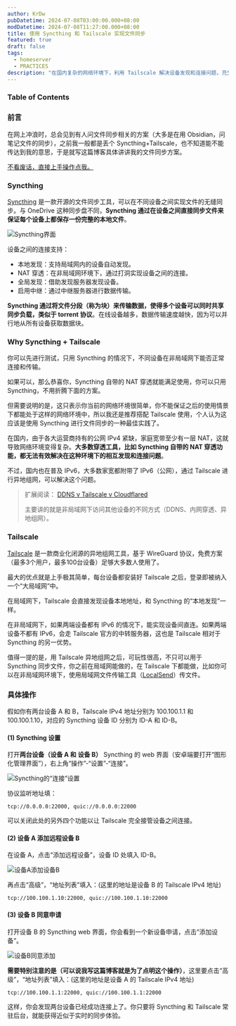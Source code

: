 ```yaml
---
author: KrDw
pubDatetime: 2024-07-08T03:00:00.000+08:00
modDatetime: 2024-07-08T11:27:00.000+08:00
title: 使用 Syncthing 和 Tailscale 实现文件同步
featured: true
draft: false
tags:
  - homeserver
  - PRACTICES
description: "在国内复杂的网络环境下，利用 Tailscale 解决设备发现和连接问题，充分发挥 Syncthing 的文件同步能力，并附上具体操作步骤。"
---
```


### Table of Contents

### 前言

在网上冲浪时，总会见到有人问文件同步相关的方案（大多是在用 Obsidian，问笔记文件的同步），之前我一般都是丢个 Syncthing+Tailscale，也不知道能不能传达到我的意思，于是就写这篇博客具体讲讲我的文件同步方案。

[不看废话，直接上手操作点我。](#具体操作)

### Syncthing

[Syncthing](https://syncthing.net/#) 是一款开源的文件同步工具，可以在不同设备之间实现文件的无缝同步。与 OneDrive 这种同步盘不同，**Syncthing 通过在设备之间直接同步文件来保证每个设备上都保存一份完整的本地文件**。

![Syncthing界面](https://img.k1r.in/2024/07/picgo_dfe39d3b3122b5dcf42f9148ea2ea913.png)

设备之间的连接支持：

- 本地发现：支持局域网内的设备自动发现。
- NAT 穿透：在非局域网环境下，通过打洞实现设备之间的连接。
- 全局发现：借助发现服务器发现设备。
- 启用中继：通过中继服务器进行数据传输。

**Syncthing 通过将文件分段（称为块）来传输数据，使得多个设备可以同时共享同步负载，类似于 torrent 协议**。在线设备越多，数据传输速度越快，因为可以并行地从所有设备获取数据块。

### Why Syncthing + Tailscale

你可以先进行测试，只用 Syncthing 的情况下，不同设备在非局域网下能否正常连接和传输。

如果可以，那么恭喜你，Syncthing 自带的 NAT 穿透就能满足使用，你可以只用 Syncthing，不用折腾下面的方案。

但需要说明的是，这只表示你当前的网络环境很简单，你不能保证之后的使用情景下都能处于这样的网络环境中，所以我还是推荐搭配 Tailscale 使用，个人认为这应该是使用 Syncthing 进行文件同步的一种最佳实践了。

在国内，由于各大运营商持有的公网 IPv4 紧缺，家庭宽带至少有一层 NAT，这就导致网络环境变得复杂。**大多数穿透工具，比如 Syncthing 自带的 NAT 穿透功能，都无法有效解决在这种环境下的相互发现和连接问题**。

不过，国内也在普及 IPv6，大多数家宽都附带了 IPv6（公网），通过 Tailscale 进行异地组网，可以解决这个问题。

> 扩展阅读： [DDNS v Tailscale v Cloudflared](../ddns-tailscale-cloudflared)
>
> 主要讲的就是非局域网下访问其他设备的不同方式（DDNS、内网穿透、异地组网）。

### Tailscale

[Tailscale](https://tailscale.com/) 是一款商业化闭源的异地组网工具，基于 WireGuard 协议，免费方案（最多3个用户，最多100台设备）足够大多数人使用了。

最大的优点就是上手极其简单，每台设备都安装好 Tailscale 之后，登录即被纳入一个“大局域网”中。

在局域网下，Tailscale 会直接发现设备本地地址，和 Syncthing 的“本地发现”一样。

在非局域网下，如果两端设备都有 IPv6 的情况下，能实现设备间直连。如果两端设备不都有 IPv6，会走 Tailscale 官方的中转服务器，这也是 Tailscale 相对于 Syncthing 的另一优势。

值得一提的是，用 Tailscale 异地组网之后，可玩性很高，不只可以用于 Syncthing 同步文件，你之前在局域网能做的，在 Tailscale 下都能做，比如你可以在非局域网环境下，使用局域网文件传输工具（[LocalSend](https://localsend.org/zh-CN)）传文件。

### 具体操作

假如你有两台设备 A 和 B，Tailscale IPv4 地址分别为 100.100.1.1 和 100.100.1.10，对应的 Syncthing 设备 ID 分别为 ID-A 和 ID-B。

#### (1) Syncthing 设置

打开**两台设备（设备 A 和 设备 B）** Syncthing 的 web 界面（安卓端要打开“图形化管理界面”），右上角“操作”-“设置”-“连接”。

![Syncthing的“连接”设置](https://img.k1r.in/2024/07/picgo_5f2762c9aff86f4379f5f0ee46d010f0.png)

协议监听地址填：

```
tcp://0.0.0.0:22000, quic://0.0.0.0:22000
```

可以关闭此处的另外四个功能以让 Tailscale 完全接管设备之间连接。

#### (2) 设备 A 添加远程设备 B

在设备 A，点击“添加远程设备”，设备 ID 处填入 ID-B。

![设备A添加设备B](https://img.k1r.in/2024/07/picgo_19434e54a8dd4d441d9db5b29be1fcbd.png)

再点击“高级”，“地址列表”填入：(这里的地址是设备 B 的 Tailscale IPv4 地址)

```
tcp://100.100.1.10:22000, quic://100.100.1.10:22000
```

#### (3) 设备 B 同意申请

打开设备 B 的 Syncthing web 界面，你会看到一个新设备申请，点击“添加设备”。

![设备B同意添加](https://img.k1r.in/2024/07/picgo_f732d85ca6d9c51909082d75b0a6e9d4.png)

**需要特别注意的是（可以说我写这篇博客就是为了点明这个操作）**，这里要点击“高级”，“地址列表”填入：(这里的地址是设备 A 的 Tailscale IPv4 地址)

```
tcp://100.100.1.1:22000, quic://100.100.1.1:22000
```

这样，你会发现两台设备已经成功连接上了。你只要将 Syncthing 和 Tailscale 常驻后台，就能获得近似于实时的同步体验。
